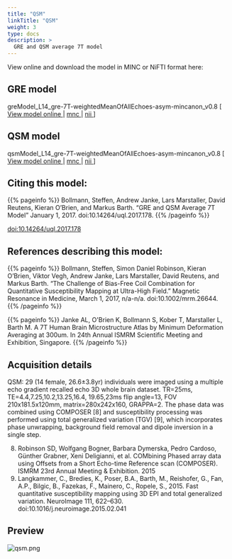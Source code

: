 ```yaml
---
title: "QSM"
linkTitle: "QSM"
weight: 3
type: docs
description: >
  GRE and QSM average 7T model
---
```


View online and download the model in MINC or NiFTI format here:

## GRE model
greModel_L14_gre-7T-weightedMeanOfAllEchoes-asym-mincanon_v0.8 [ [View model online <i class="fas fa-external-link-alt"></i>](http://tissuestack.org/desktop.html?ds=30&plane=z&x=20.917&y=18.87&z=-18.45&zoom=4) | [mnc <i class="fas fa-download"></i>](/uploads/Human7T/greModel_L14_gre-7T-weightedMeanOfAllEchoes-asym-mincanon_v0.8.mnc) | [nii <i class="fas fa-download"></i>](/uploads/Human7T/greModel_L14_gre-7T-weightedMeanOfAllEchoes-asym-mincanon_v0.8.nii) ]

## QSM model
qsmModel_L14_gre-7T-weightedMeanOfAllEchoes-asym-mincanon_v0.8 [ [View model online <i class="fas fa-external-link-alt"></i>](http://tissuestack.org/desktop.html?ds=34&plane=z&x=24.939&y=1.35&z=-12.45&zoom=6) | [mnc <i class="fas fa-download"></i>](/uploads/Human7T/qsmModel_L14_gre-7T-weightedMeanOfAllEchoes-asym-mincanon_v0.8.mnc) | [nii <i class="fas fa-download"></i>](/uploads/Human7T/qsmModel_L14_gre-7T-weightedMeanOfAllEchoes-asym-mincanon_v0.8.nii) ]

## Citing this model:
{{% pageinfo %}}
Bollmann, Steffen, Andrew Janke, Lars Marstaller, David Reutens, Kieran O’Brien, and Markus Barth. “GRE and QSM Average 7T Model” January 1, 2017. doi:10.14264/uql.2017.178.
{{% /pageinfo %}}

[doi:10.14264/uql.2017.178 <i class="fas fa-external-link-alt"></i>](http://dx.doi.org/10.14264/uql.2017.178)

## References describing this model:
{{% pageinfo %}}
Bollmann, Steffen, Simon Daniel Robinson, Kieran O’Brien, Viktor Vegh, Andrew Janke, Lars Marstaller, David Reutens, and Markus Barth. “The Challenge of Bias-Free Coil Combination for Quantitative Susceptibility Mapping at Ultra-High Field.” Magnetic Resonance in Medicine, March 1, 2017, n/a-n/a. doi:10.1002/mrm.26644.
{{% /pageinfo %}}

{{% pageinfo %}}
Janke AL, O'Brien K, Bollmann S, Kober T, Marstaller L, Barth M. A 7T Human Brain Microstructure Atlas by Minimum Deformation Averaging at 300um. In 24th Annual ISMRM Scientific Meeting and Exhibition, Singapore.
{{% /pageinfo %}}

## Acquisition details
QSM: 29 (14 female, 26.6±3.8yr) individuals were imaged using a multiple echo gradient recalled echo 3D whole brain dataset. TR=25ms, TE=4.4,7.25,10.2,13.25,16.4, 19.65,23ms flip angle=13, FOV 210x181.5x120mm, matrix=280x242x160, GRAPPA=2. The phase data was combined using COMPOSER [8] and susceptibility processing was performed using total generalized variation (TGV) [9], which incorporates phase unwrapping, background field removal and dipole inversion in a single step.

8. Robinson SD, Wolfgang Bogner, Barbara Dymerska, Pedro Cardoso, Günther Grabner, Xeni Deligianni, et al. COMbining Phased array data using Offsets from a Short Echo-time Reference scan (COMPOSER). ISMRM 23rd Annual Meeting & Exhibition. 2015
9. Langkammer, C., Bredies, K., Poser, B.A., Barth, M., Reishofer, G., Fan, A.P., Bilgic, B., Fazekas, F., Mainero, C., Ropele, S., 2015. Fast quantitative susceptibility mapping using 3D EPI and total generalized variation. NeuroImage 111, 622–630. doi:10.1016/j.neuroimage.2015.02.041

## Preview
![qsm.png](../qsm.png)
